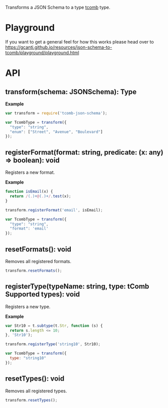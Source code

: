 Transforms a JSON Schema to a type [tcomb](https://github.com/gcanti/tcomb) type.

# Playground

If you want to get a general feel for how this works please head over to https://gcanti.github.io/resources/json-schema-to-tcomb/playground/playground.html

# API

## transform(schema: JSONSchema): Type

**Example**

```js
var transform = require('tcomb-json-schema');

var TcombType = transform({
  "type": "string",
  "enum": ["Street", "Avenue", "Boulevard"]
});
```

## registerFormat(format: string, predicate: (x: any) => boolean): void

Registers a new format.

**Example**

```js
function isEmail(x) {
  return /(.)+@(.)+/.test(x);
}

transform.registerFormat('email', isEmail);

var TcombType = transform({
  "type": "string",
  "format": 'email'
});
```

## resetFormats(): void

Removes all registered formats.

```js
transform.resetFormats();
```

## registerType(typeName: string, type: tComb Supported types): void

Registers a new type.

**Example**

```js
var Str10 = t.subtype(t.Str, function (s) {
  return s.length <= 10;
}, 'Str10');

transform.registerType('string10', Str10);

var TcombType = transform({
  type: "string10"
});
```

## resetTypes(): void

Removes all registered types.

```js
transform.resetTypes();
```
